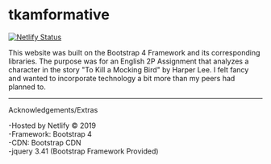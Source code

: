 # tkamformative

[![Netlify Status](https://api.netlify.com/api/v1/badges/6681ca1d-c92f-4c19-9d75-5d93796f44a1/deploy-status)](https://app.netlify.com/sites/tkambrianvu/deploys)

This website was built on the Bootstrap 4 Framework and its corresponding libraries. The purpose was for an English 2P Assignment that analyzes a character in the story "To Kill a Mocking Bird" by Harper Lee. I felt fancy and wanted to incorporate technology a bit more than my peers had planned to.

------------------------------------------------------------------------------------------------------------------------------------------

Acknowledgements/Extras

-Hosted by Netlify © 2019                                                                                                                 
-Framework: Bootstrap 4                                                                                                                   
-CDN: Bootstrap CDN                                                                                                                     
-jquery 3.41 (Bootstrap Framework Provided)
